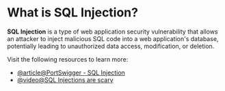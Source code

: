 # What is SQL Injection?

**SQL Injection** is a type of web application security vulnerability that allows an attacker to inject malicious SQL code into a web application's database, potentially leading to unauthorized data access, modification, or deletion.

Visit the following resources to learn more:

- [@article@PortSwigger - SQL Injection](https://portswigger.net/web-security/sql-injection)
- [@video@SQL Injections are scary](https://www.youtube.com/watch?v=2OPVViV-GQk)